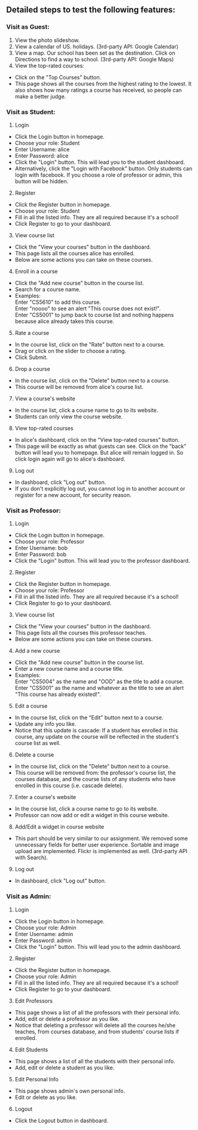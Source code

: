 ## Detailed steps to test the following features:
### Visit as Guest:
1. View the photo slideshow.
2. View a calendar of US. holidays. (3rd-party API: Google Calendar)
3. View a map. Our school has been set as the destination. Click on Directions to find a way to school. (3rd-party API: Google Maps)
4. View the top-rated courses: 
* Click on the "Top Courses" button. 
* This page shows all the courses from the highest rating to the lowest. It also shows how many ratings a course has received, so people can make a better judge. 
### Visit as Student: 
1. Login
* Click the Login button in homepage.
* Choose your role: Student
* Enter Username: alice
* Enter Password: alice
* Click the "Login" button. This will lead you to the student dashboard.
* Alternatively, click the "Login with Facebook" button. Only students can login with facebook. If you choose a role of professor or admin, this button will be hidden.
2. Register
* Click the Register button in homepage.
* Choose your role: Student
* Fill in all the listed info. They are all required because it's a school!
* Click Register to go to your dashboard.
3. View course list
* Click the "View your courses" button in the dashboard.
* This page lists all the courses alice has enrolled. 
* Below are some actions you can take on these courses.
4. Enroll in a course
* Click the "Add new course" button in the course list.
* Search for a course name. 
* Examples: <br/>Enter "CS5610" to add this course. <br/>Enter "noooo" to see an alert "This course does not exist!". <br/>Enter "CS5001" to jump back to course list and nothing happens because alice already takes this course.
5. Rate a course
* In the course list, click on the "Rate" button next to a course. 
* Drag or click on the slider to choose a rating. 
* Click Submit. 
6. Drop a course
* In the course list, click on the "Delete" button next to a course.
* This course will be removed from alice's course list.
7. View a course's website
* In the course list, click a course name to go to its website. 
* Students can only view the course website. 
8. View top-rated courses
* In alice's dashboard, click on the "View top-rated courses" button.
* This page will be exactly as what guests can see. Click on the "back" button will lead you to homepage. But alice will remain logged in. So click login again will go to alice's dashboard.
9. Log out
* In dashboard, click "Log out" button. 
* If you don't explicitly log out, you cannot log in to another account or register for a new account, for security reason.

### Visit as Professor:
1. Login
* Click the Login button in homepage.
* Choose your role: Professor
* Enter Username: bob
* Enter Password: bob
* Click the "Login" button. This will lead you to the professor dashboard.
2. Register
* Click the Register button in homepage.
* Choose your role: Professor
* Fill in all the listed info. They are all required because it's a school!
* Click Register to go to your dashboard.
3. View course list
* Click the "View your courses" button in the dashboard.
* This page lists all the courses this professor teaches. 
* Below are some actions you can take on these courses.
4. Add a new course
* Click the "Add new course" button in the course list.
* Enter a new course name and a course title. 
* Examples: <br/>Enter "CS5004" as the name and "OOD" as the title to add a course. <br/>Enter "CS5001" as the name and whatever as the title to see an alert "This course has already existed!".
5. Edit a course
* In the course list, click on the "Edit" button next to a course. 
* Update any info you like. 
* Notice that this update is cascade: If a student has enrolled in this course, any update on the course will be reflected in the student's course list as well. 
6. Delete a course
* In the course list, click on the "Delete" button next to a course.
* This course will be removed from: the professor's course list, the courses database, and the course lists of any students who have enrolled in this course (i.e. cascade delete).
7. Enter a course's website
* In the course list, click a course name to go to its website. 
* Professor can now add or edit a widget in this course website. 
8. Add/Edit a widget in course website
* This part should be very similar to our assignment. We removed some unnecessary fields for better user experience. Sortable and image upload are implemented. Flickr is implemented as well. (3rd-party API with Search).
9. Log out
* In dashboard, click "Log out" button. 

### Visit as Admin:
1. Login
* Click the Login button in homepage.
* Choose your role: Admin
* Enter Username: admin
* Enter Password: admin
* Click the "Login" button. This will lead you to the admin dashboard.
2. Register
* Click the Register button in homepage.
* Choose your role: Admin
* Fill in all the listed info. They are all required because it's a school!
* Click Register to go to your dashboard.
3. Edit Professors
* This page shows a list of all the professors with their personal info.
* Add, edit or delete a professor as you like.
* Notice that deleting a professor will delete all the courses he/she teaches, from courses database, and from students' course lists if enrolled.
4. Edit Students
* This page shows a list of all the students with their personal info.
* Add, edit or delete a student as you like.
5. Edit Personal Info
* This page shows admin's own personal info.
* Edit or delete as you like.
6. Logout
* Click the Logout button in dashboard.
